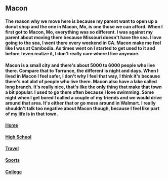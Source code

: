 ## Macon
#### The reason why we move here is because my parent want to open up a donut shop and the one in Macon, Mo, is one those we can afford. When I first got to Macon, Mo, everything was so different. I was against my parent about moving there because Missouri doesn't have the sea. I love going to the sea, I went there every weekend in CA. Macon make me feel like I was at Cambodia. As times went on I started to get used to it and before I even realize it, I don't really care where I live anymore.

#### Macon is a small city and there's about 5000 to 6000 people who live there. Compare that to Torrance, the different is night and days. When I lived in Macon I feel safer, I don't why I feel that way, I think it's because there's not alot of people who live there. Macon also have a lake called long branch. It's really nice, that's like the only thing that make that town a bit popular. I used to go there often because I love swimming. Some night when I get bored I called a couple of my friends and we would drive around that area. It's either that or go mess around in Walmart. I really shouldn't talk too negative about Macon though, because I feel like part of my life is in that town.
#### [Home](https://github.com/Visal-So/Midterm-Project/blob/main/README.md)
#### [High School](https://github.com/Visal-So/Midterm-Project/blob/main/firstpage.md)
#### [Travel](https://github.com/Visal-So/Midterm-Project/blob/main/thirdpage.md)
#### [Sports](https://github.com/Visal-So/Midterm-Project/blob/main/fourthpage.md)
#### [College](https://github.com/Visal-So/Midterm-Project/blob/main/fifthpage.md)
